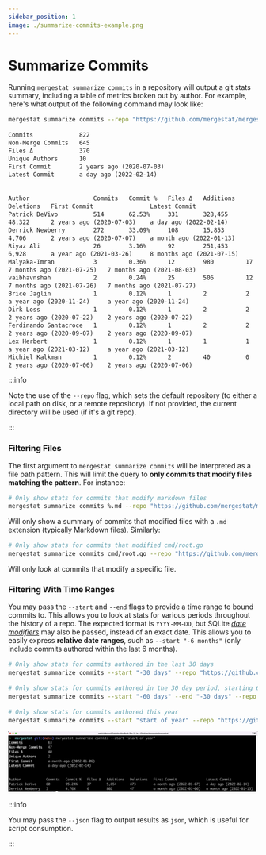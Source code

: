 ```yaml
---
sidebar_position: 1
image: ./summarize-commits-example.png
---
```


# Summarize Commits

Running `mergestat summarize commits` in a repository will output a git stats summary, including a table of metrics broken out by author.
For example, here's what output of the following command may look like:

```bash
mergestat summarize commits --repo "https://github.com/mergestat/mergestat"
```

```
Commits             822
Non-Merge Commits   645
Files Δ             370
Unique Authors      10
First Commit        2 years ago (2020-07-03)
Latest Commit       a day ago (2022-02-14)


Author                  Commits   Commit %   Files Δ   Additions   Deletions   First Commit                Latest Commit
Patrick DeVivo          514       62.53%     331       328,455     48,322      2 years ago (2020-07-03)    a day ago (2022-02-14)
Derrick Newberry        272       33.09%     108       15,853      4,706       2 years ago (2020-07-07)    a month ago (2022-01-13)
Riyaz Ali               26        3.16%      92        251,453     6,928       a year ago (2021-03-26)     8 months ago (2021-07-15)
Malyaka-Imran           3         0.36%      12        980         17          7 months ago (2021-07-25)   7 months ago (2021-08-03)
vaibhavnshah            2         0.24%      25        506         12          7 months ago (2021-07-26)   7 months ago (2021-07-27)
Brice Jaglin            1         0.12%      1         2           2           a year ago (2020-11-24)     a year ago (2020-11-24)
Dirk Loss               1         0.12%      1         2           2           2 years ago (2020-07-22)    2 years ago (2020-07-22)
Ferdinando Santacroce   1         0.12%      1         2           2           2 years ago (2020-09-07)    2 years ago (2020-09-07)
Lex Herbert             1         0.12%      1         1           1           a year ago (2021-03-12)     a year ago (2021-03-12)
Michiel Kalkman         1         0.12%      2         40          0           2 years ago (2020-07-06)    2 years ago (2020-07-06)
```

:::info

Note the use of the `--repo` flag, which sets the default repository (to either a local path on disk, or a remote repository).
If not provided, the current directory will be used (if it's a git repo).

:::

### Filtering Files

The first argument to `mergestat summarize commits` will be interpreted as a file path pattern.
This will limit the query to **only commits that modify files matching the pattern**.
For instance:

```bash
# Only show stats for commits that modify markdown files
mergestat summarize commits %.md --repo "https://github.com/mergestat/mergestat"
```

Will only show a summary of commits that modified files with a `.md` extension (typically Markdown files).
Similarly:

```bash
# Only show stats for commits that modified cmd/root.go
mergestat summarize commits cmd/root.go --repo "https://github.com/mergestat/mergestat"
```

Will only look at commits that modify a specific file.

### Filtering With Time Ranges

You may pass the `--start` and `--end` flags to provide a time range to bound commits to.
This allows you to look at stats for various periods throughout the history of a repo.
The expected format is `YYYY-MM-DD`, but SQLite *[date modifiers](https://www.sqlite.org/lang_datefunc.html)* may also be passed, instead of an exact date.
This allows you to easily express **relative date ranges**, such as `--start "-6 months"` (only include commits authored within the last 6 months).

```bash
# Only show stats for commits authored in the last 30 days
mergestat summarize commits --start "-30 days" --repo "https://github.com/mergestat/mergestat"
```

```bash
# Only show stats for commits authored in the 30 day period, starting 60 days ago
mergestat summarize commits --start "-60 days" --end "-30 days" --repo "https://github.com/mergestat/mergestat"
```

```bash
# Only show stats for commits authored this year
mergestat summarize commits --start "start of year" --repo "https://github.com/mergestat/mergestat"
```

![Screenshot of Output](summarize-commits-example.png)

:::info

You may pass the `--json` flag to output results as `json`, which is useful for script consumption.

:::
